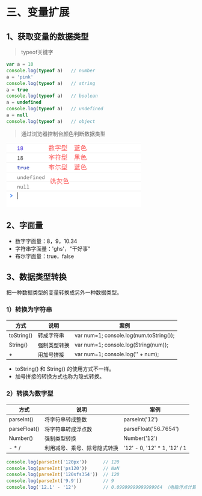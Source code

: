 # 三、变量扩展

## 1、获取变量的数据类型

> typeof关键字

```js
var a = 10
console.log(typeof a)	// number
a = 'pink'
console.log(typeof a)	// string
a = true
console.log(typeof a)	// boolean
a = undefined
console.log(typeof a)	// undefined
a = null
console.log(typeof a)	// object
```

> 通过浏览器控制台颜色判断数据类型

![image-20200725163126481](.img/image-20200725163126481.png)

## 2、字面量

- 数字字面量：8，9，10.34
- 字符串字面量：'ghs'，"干好事"
- 布尔字面量：true，false



## 3、数据类型转换

把一种数据类型的变量转换成另外一种数据类型。

### 1）转换为字符串

| 方式       | 说明         | 案例                                    |
| ---------- | ------------ | --------------------------------------- |
| toString() | 转成字符串   | var num=1; console.log(num.toString()); |
| String()   | 强制类型转换 | var num=1; console.log(String(num));    |
| +          | 用加号拼接   | var num=1; console.log('' + num);       |

- toString() 和 String() 的使用方式不一样。
- 加号拼接的转换方式也称为隐式转换。

### 2）转换为数字型

| 方式         | 说明                         | 案例                         |
| ------------ | ---------------------------- | ---------------------------- |
| parseInt()   | 将字符串转成整数             | parseInt('12')               |
| parseFloat() | 将字符串转成浮点数           | parseFloat('56.7654')        |
| Number()     | 强制类型转换                 | Number('12')                 |
| - * /        | 利用减号、乘号、除号隐式转换 | '12' - 0, '12' * 1, '12' / 1 |

```js
console.log(parseInt('120px'))		// 120
console.log(parseInt('ps120'))		// NaN
console.log(parseInt('120sfs354'))	// 120
console.log(parseInt('9.9'))		// 9
console.log('12.1' - '12')			// 0.09999999999999964 （电脑浮点计算有精度问题）
```

